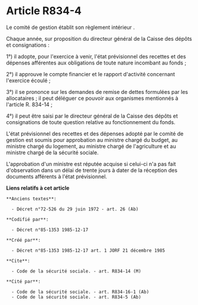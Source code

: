 # Article R834-4

Le comité de gestion établit son règlement intérieur   . 

Chaque année, sur proposition du directeur général de la Caisse des dépôts et consignations : 

1°) il adopte, pour l'exercice à venir, l'état prévisionnel des recettes et des dépenses afférentes aux obligations de toute
nature incombant au fonds ; 

2°) il approuve le compte financier et le rapport d'activité concernant l'exercice écoulé ; 

3°) il se prononce sur les demandes de remise de dettes formulées par les allocataires ; il peut déléguer ce pouvoir aux
organismes mentionnés à l'article R. 834-14 ; 

4°) il peut être saisi par le directeur général de la Caisse des dépôts et consignations de toute question relative au
fonctionnement du fonds. 

L'état prévisionnel des recettes et des dépenses adopté par le comité de gestion est soumis pour approbation au ministre
chargé du budget, au ministre chargé du logement, au ministre chargé de l'agriculture et au ministre chargé de la sécurité
sociale. 

L'approbation d'un ministre est réputée acquise si celui-ci n'a pas fait d'observation dans un délai de trente jours à dater
de la réception des documents afférents à l'état prévisionnel.

**Liens relatifs à cet article**

	**Anciens textes**:

	  - Décret n°72-526 du 29 juin 1972 - art. 26 (Ab)

	**Codifié par**:

	  - Décret n°85-1353 1985-12-17

	**Créé par**:

	  - Décret n°85-1353 1985-12-17 art. 1 JORF 21 décembre 1985

	**Cite**:

	  - Code de la sécurité sociale. - art. R834-14 (M)

	**Cité par**:

	  - Code de la sécurité sociale. - art. R834-16-1 (Ab)
	  - Code de la sécurité sociale. - art. R834-5 (Ab)

